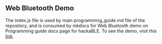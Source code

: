 ## Web Bluetooth Demo

The index.js file is used by main programming_guide.md file of the repository, and is consumed by mkdocs for Web Bluetooth demo on Programming guide docs page for hackaBLE.
To see the demo, visit this [link](https://docs.electronut.in/hackaBLE/programming_guide/#try-it-here).